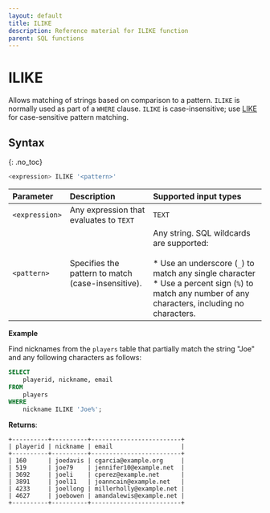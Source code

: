 ```yaml
---
layout: default
title: ILIKE
description: Reference material for ILIKE function
parent: SQL functions
---
```


# ILIKE

Allows matching of strings based on comparison to a pattern. `ILIKE` is normally used as part of a `WHERE` clause. `ILIKE` is case-insensitive; use [LIKE](ilike.md) for case-sensitive pattern matching.

## Syntax
{: .no_toc}

```sql
<expression> ILIKE '<pattern>'
```

| Parameter | Description |Supported input types |
| :-------- | :---------- | :---------------------|
| `<expression>` | Any expression that evaluates to `TEXT` | `TEXT` |
| `<pattern>` | Specifies the pattern to match (case-insensitive). | Any string. SQL wildcards are supported: <br> <br>* Use an underscore (`_`) to match any single character<br>* Use a percent sign (`%`) to match any number of any characters, including no characters. |

**Example**

Find nicknames from the `players` table that partially match the string "Joe" and any following characters as follows:

```sql
SELECT
	playerid, nickname, email
FROM
	players
WHERE
	nickname ILIKE 'Joe%';
```

**Returns**:

```
+----------+----------+-------------------------+
| playerid | nickname | email                   |
+----------+----------+-------------------------+
| 160      | joedavis | cgarcia@example.org     |
| 519 	   | joe79 	  | jennifer10@example.net  |
| 3692 	   | joeli 	  | cperez@example.net      |
| 3891	   | joel11   | joanncain@example.net   |
| 4233 	   | joellong | millerholly@example.net |
| 4627 	   | joebowen | amandalewis@example.net |
+----------+----------+-------------------------+
```
